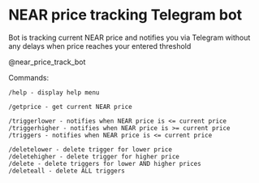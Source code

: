 # NEAR price tracking Telegram bot
Bot is tracking current NEAR price and notifies you via Telegram without any delays when price reaches your entered threshold

@near_price_track_bot

Commands:
```
/help - display help menu

/getprice - get current NEAR price

/triggerlower - notifies when NEAR price is <= current price
/triggerhigher - notifies when NEAR price is >= current price
/triggers - notifies when NEAR price is <= current price

/deletelower - delete trigger for lower price
/deletehigher - delete trigger for higher price
/delete - delete triggers for lower AND higher prices
/deleteall - delete ALL triggers
```
